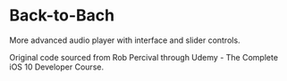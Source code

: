 # Back-to-Bach
More advanced audio player with interface and slider controls.

Original code sourced from Rob Percival through Udemy - The Complete iOS 10 Developer Course.
